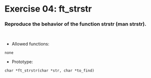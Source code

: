 # Exercise 04: ft_strstr

### Reproduce the behavior of the function strstr (man strstr).
<br>

- Allowed functions:
```
none
```

- Prototype: 
```
char *ft_strstr(char *str, char *to_find)
```
